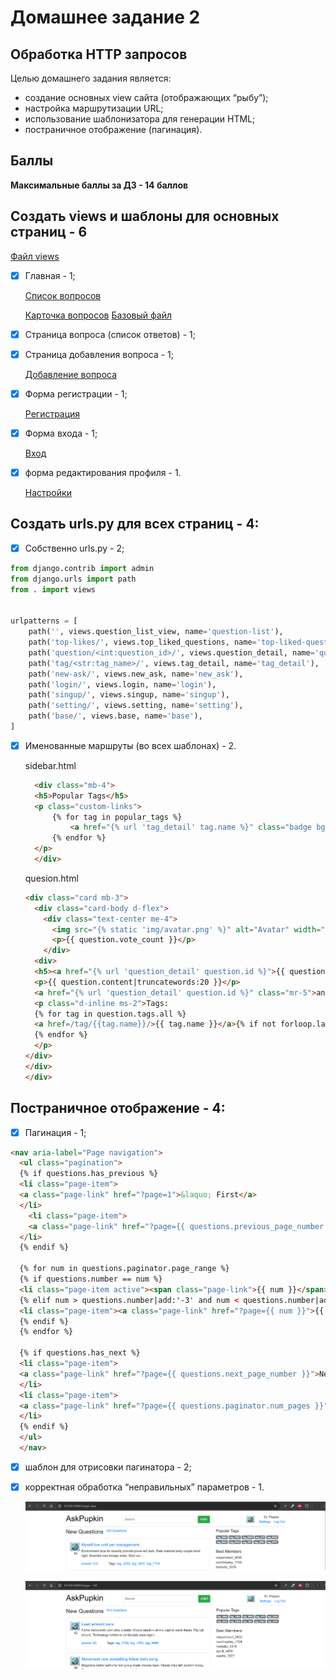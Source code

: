 Домашнее задание 2
====

Обработка HTTP запросов
----
Целью домашнего задания является:

- создание основных view сайта (отображающих “рыбу”);
- настройка маршрутизации URL;
- использование шаблонизатора для генерации HTML;
- постраничное отображение (пагинация).


Баллы
---

**Максимальные баллы за ДЗ - 14 баллов**

Создать views и шаблоны для основных страниц - 6
---
[Файл views](../../views.py)

- [X] Главная - 1;
  
  [Список вопросов](../../templates/questions.html)


  [Карточка вопросов](../../templates/question.html)
  [Базовый файл](../../templates/base.html)
  
- [X] Страница вопроса (список ответов) - 1;

- [X] Страница добавления вопроса - 1;

  [Добавление вопроса](../../templates/ask.html)


- [X] Форма регистрации - 1;

  [Регистрация](../../templates/singup.html)

  
- [X] Форма входа - 1;
  
  [Вход](../../templates/login.html)

  
- [X] форма редактирования профиля - 1.
  
  [Настройки](../../templates/setting.html)



Создать urls.py для всех страниц - 4:
---

- [X] Собственно urls.py - 2;
  
``` python
from django.contrib import admin
from django.urls import path
from . import views


urlpatterns = [
    path('', views.question_list_view, name='question-list'),
    path('top-likes/', views.top_liked_questions, name='top-liked-questions'),
    path('question/<int:question_id>/', views.question_detail, name='question_detail'),
    path('tag/<str:tag_name>/', views.tag_detail, name='tag_detail'),
    path('new-ask/', views.new_ask, name='new_ask'),
    path('login/', views.login, name='login'),
    path('singup/', views.singup, name='singup'),
    path('setting/', views.setting, name='setting'),
    path('base/', views.base, name='base'),
]
```
- [X] Именованные маршруты (во всех шаблонах) - 2.
  
  sidebar.html
  ``` html
    <div class="mb-4">
    <h5>Popular Tags</h5>
    <p class="custom-links">
        {% for tag in popular_tags %}
            <a href="{% url 'tag_detail' tag.name %}" class="badge bg-secondary">{{ tag.name }}</a> 
        {% endfor %}
    </p>
    </div>
  ```

  quesion.html
  ```html
  <div class="card mb-3">
    <div class="card-body d-flex">
      <div class="text-center me-4">
        <img src="{% static 'img/avatar.png' %}" alt="Avatar" width="50" class="mr-2">
        <p>{{ question.vote_count }}</p>  
      </div>
    <div>
    <h5><a href="{% url 'question_detail' question.id %}">{{ question.title }}</a></h5>
    <p>{{ question.content|truncatewords:20 }}</p>
    <a href="{% url 'question_detail' question.id %}" class="mr-5">answer ({{ question.answer_count }})</a>  
    <p class="d-inline ms-2">Tags: 
    {% for tag in question.tags.all %}
    <a href=/tag/{{tag.name}}/>{{ tag.name }}</a>{% if not forloop.last %}, {% endif %}
    {% endfor %}
    </p>
  </div>
  </div>
  </div>
  ```


Постраничное отображение - 4:
---

- [X] Пагинация - 1;
```html
<nav aria-label="Page navigation">
  <ul class="pagination">
  {% if questions.has_previous %}
  <li class="page-item">
  <a class="page-link" href="?page=1">&laquo; First</a>
  </li>
    <li class="page-item">
    <a class="page-link" href="?page={{ questions.previous_page_number }}">Previous</a>
  </li>
  {% endif %}
    
  {% for num in questions.paginator.page_range %}
  {% if questions.number == num %}
  <li class="page-item active"><span class="page-link">{{ num }}</span></li>
  {% elif num > questions.number|add:'-3' and num < questions.number|add:'3' %}
  <li class="page-item"><a class="page-link" href="?page={{ num }}">{{ num }}</a></li>
  {% endif %}
  {% endfor %}
    
  {% if questions.has_next %}
  <li class="page-item">
  <a class="page-link" href="?page={{ questions.next_page_number }}">Next</a>
  </li>
  <li class="page-item">
  <a class="page-link" href="?page={{ questions.paginator.num_pages }}">Last &raquo;</a>
  </li>
  {% endif %}
  </ul>
  </nav>
```
- [X] шаблон для отрисовки пагинатора - 2;

- [X] корректная обработка “неправильных” параметров - 1.
  
  ![Значение не число](1_11.png)

  ![Значение < 0](1_12.png)

